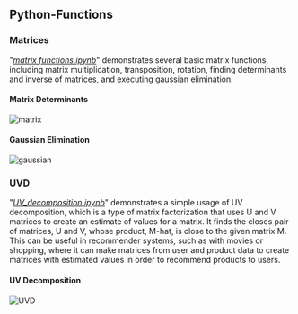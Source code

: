 ## Python-Functions

### Matrices
"*[matrix functions.ipynb](https://github.com/jlee92603/Python-Functions/blob/c0d5ae5a18e473f0541504135e65077d70447cff/matrix%20functions.ipynb)*" demonstrates several basic matrix functions, including matrix multiplication, transposition, rotation, finding determinants and inverse of matrices, and executing gaussian elimination. 

#### Matrix Determinants
![matrix](https://user-images.githubusercontent.com/70551445/170845839-38e4b297-26ff-4784-919b-69dea1afabbd.jpeg)

#### Gaussian Elimination
![gaussian](https://user-images.githubusercontent.com/70551445/170845841-c1c0e5aa-99be-48ce-879e-53b9beb2cf9e.png)

### UVD
"*[UV_decomposition.ipynb](https://github.com/jlee92603/Python-Functions/blob/c0d5ae5a18e473f0541504135e65077d70447cff/UV_decomposition.ipynb)*" demonstrates a simple usage of UV decomposition, which is a type of matrix factorization that uses U and V matrices to create an estimate of values for a matrix. It finds the closes pair of matrices, U and V, whose product, M-hat, is close to the given matrix M. This can be useful in recommender systems, such as with movies or shopping, where it can make matrices from user and product data to create matrices with estimated values in order to recommend products to users. 

#### UV Decomposition
![UVD](https://user-images.githubusercontent.com/70551445/170845789-49ecf2ac-42c4-4597-924d-bae5b157961d.jpg)
